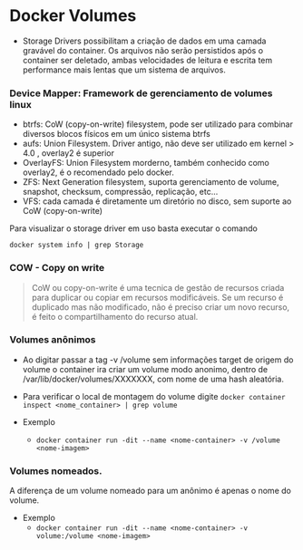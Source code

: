 # Docker Volumes

* Storage Drivers possibilitam a criação de dados em uma camada gravável do container. Os arquivos não serão persistidos após o container ser deletado, ambas velocidades de leitura e escrita tem performance mais lentas que um sistema de arquivos.


### Device Mapper: Framework de gerenciamento de volumes linux

* btrfs: CoW (copy-on-write) filesystem, pode ser utilizado para combinar diversos blocos físicos em um único sistema btrfs
* aufs: Union Filesystem. Driver antigo, não deve ser utilizado em kernel > 4.0 , overlay2 é superior
* OverlayFS: Union Filesystem morderno, também conhecido como overlay2, é o recomendado pelo docker.
* ZFS: Next Generation filesystem, suporta gerenciamento de volume, snapshot, checksum, compressão, replicação, etc...
* VFS: cada camada é diretamente um diretório no disco, sem suporte ao CoW (copy-on-write)
  


Para visualizar o storage driver em uso basta executar o comando

`docker system info | grep Storage`

### COW - Copy on write

> CoW ou copy-on-write é uma tecnica de gestão de recursos criada para duplicar ou copiar em recursos modificáveis. Se um recurso é duplicado mas não modificado, não é preciso criar um novo recurso, é feito o compartilhamento do recurso atual.


### Volumes anônimos

* Ao digitar passar a tag -v /volume sem informações target de origem do volume o container ira criar um volume modo anonimo, dentro de /var/lib/docker/volumes/XXXXXXX, com nome de uma hash aleatória.
* Para verificar o local de montagem do volume digite `docker container inspect <nome_container> | grep volume`

* Exemplo
  * `docker container run -dit --name <nome-container> -v /volume <nome-imagem>`


### Volumes nomeados.

 A diferença de um volume nomeado para um anônimo é apenas o nome do volume.


* Exemplo
  * `docker container run -dit --name <nome-container> -v volume:/volume <nome-imagem>`


